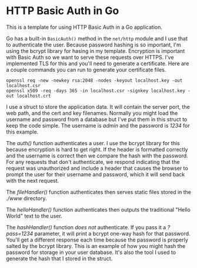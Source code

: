 # HTTP Basic Auth in Go

This is a template for using HTTP Basic Auth in a Go application.

Go has a built-in `BasicAuth()` method in the `net/http` module and I use that to authenticate the user. Because password hashing is so important, I'm using the bcrypt library for hasing in my template. Encryption is important with Basic Auth so we want to serve these requests over HTTPS. I've implemented TLS for this and you'll need to generate a certificate. Here are a couple commands you can run to generate your certificate files.

```
openssl req -new -newkey rsa:2048 -nodes -keyout localhost.key -out localhost.csr
openssl x509 -req -days 365 -in localhost.csr -signkey localhost.key -out localhost.crt
```

I use a struct to store the application data. It will contain the server port, the web path, and the cert and key filenames. Normally you might load the username and password from a database but I've put them in this struct to keep the code simple. The username is _admin_ and the password is _1234_ for this example.

The _auth()_ function authenticates a user. I use the bcrypt library for this because encryption is hard to get right. If the header is formatted correctly and the username is correct then we compare the hash with the password. For any requests that don't authenticate, we respond indicating that the request was unauthorized and include a header that causes the browser to prompt the user for their username and password, which it will send back with the next request.

The _fileHandler()_ function authenticates then serves static files stored in the _./www_ directory.

The _helloHandler()_ function authenticates then outputs the traditional "Hello World" text to the user.

The _hashHandler()_ function _does not_ authenticate. If you pass it a _?pass=1234_ parameter, it will print a bcrypt one-way hash for that password. You'll get a different response each time because the password is properly salted by the bcrypt library. This is an example of how you might hash the password for storage in your user database. It's also the tool I used to generate the hash that I stored in the struct.
